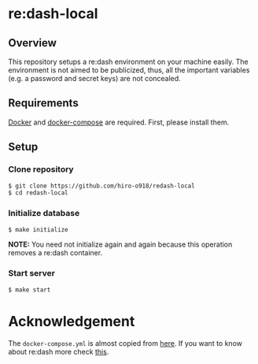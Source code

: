 # re:dash-local
## Overview
This repository setups a re:dash environment on your machine easily.
The environment is not aimed to be publicized, thus, all the important variables (e.g. a password and secret keys) are not concealed.

## Requirements
[Docker](https://docs.docker.com/v17.12/install/) and [docker-compose](https://docs.docker.com/compose/install/) are required.
First, please install them.

## Setup
### Clone repository
```bash
$ git clone https://github.com/hiro-o918/redash-local
$ cd redash-local
```

### Initialize database
```bash
$ make initialize
````
**NOTE:**
You need not initialize again and again because this operation removes a re:dash container.
### Start server
```bash
$ make start
```

# Acknowledgement
The `docker-compose.yml` is almost copied from [here](https://github.com/getredash/redash/blob/master/setup/docker-compose.yml).
If you want to know about re:dash more check [this](https://redash.io/).
